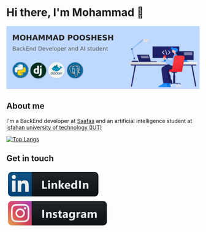 # Hi there, I'm Mohammad :wave:

<img src="https://github.com/mohammadpooshesh/mohammadpooshesh/blob/main/github-cover.jpg" alt="banner that says Mohammad Pooshesh - BackEnd engineer, AI student">

## About me

I'm a BackEnd developer at [Saafaa](https://saafaa.ir) and an artificial intelligence student at [isfahan university of technology (IUT)](https://iut.ac.ir)

[![Top Langs](https://github-readme-stats.vercel.app/api/top-langs/?username=mohammadpooshesh&layout=compact)](https://github.com/mohammadpooshesh/github-readme-stats)

## Get in touch
  <a href="https://www.linkedin.com/in/mohammadpooshesh/" target="_blank">
    <img src="linkedin.svg" alt="linkedin" style="vertical-align:top; margin:6px 4px">
  </a>  
  
  <a href="https://www.instagram.com/mohammad.pooshesh/" target="_blank">
    <img src="instagram.svg" alt="instagram" style="vertical-align:top; margin:6px 4px">
  </a>  



